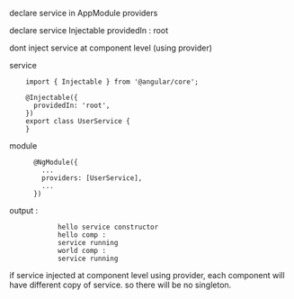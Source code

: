 declare service in AppModule providers  

declare service Injectable providedIn : root  

dont inject service at component level (using provider)

service  

        import { Injectable } from '@angular/core';

        @Injectable({
          providedIn: 'root',
        })
        export class UserService {
        }

module  

          @NgModule({
            ...
            providers: [UserService],
            ...
          })


output : 

                hello service constructor
                hello comp :
                service running
                world comp :
                service running


if service injected at component level using provider, each component will have different copy of service. so there will be no singleton.
